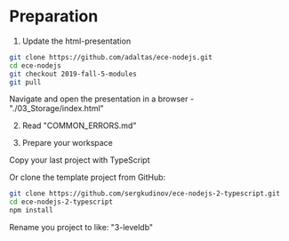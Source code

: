 


# Preparation

1. Update the html-presentation

```bash
git clone https://github.com/adaltas/ece-nodejs.git
cd ece-nodejs
git checkout 2019-fall-5-modules
git pull
```

Navigate and open the presentation in a browser - "./03_Storage/index.html"

2. Read "COMMON_ERRORS.md"

3. Prepare your workspace

Copy your last project with TypeScript

Or clone the template project from GitHub:

```bash
git clone https://github.com/sergkudinov/ece-nodejs-2-typescript.git
cd ece-nodejs-2-typescript
npm install
```

Rename you project to like: "3-leveldb"
